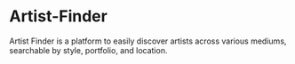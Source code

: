 # Artist-Finder
Artist Finder is a platform to easily discover artists across various mediums, searchable by style, portfolio, and location.
